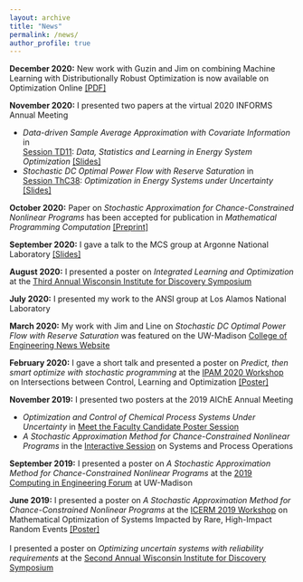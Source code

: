```yaml
---
layout: archive
title: "News"
permalink: /news/
author_profile: true
---
```

**December 2020:** New work with Guzin and Jim on combining Machine Learning with Distributionally Robust Optimization is now available on Optimization Online <a href = "http://www.optimization-online.org/DB_FILE/2020/11/8136.pdf" target="_blank">[PDF]</a>

**November 2020:** I presented two papers at the virtual 2020 INFORMS Annual Meeting
* *Data-driven Sample Average Approximation with Covariate Information* in <br/> <a href = "https://www.abstractsonline.com/pp8/#!/9022/session/2220" target="_blank">Session TD11</a>: *Data, Statistics and Learning in Energy System Optimization* <a href = "https://rohitkannan.github.io/presentations/Kannan_INFORMS20_DDSAA.pdf" target="_blank">[Slides]</a>
* *Stochastic DC Optimal Power Flow with Reserve Saturation* in <br/> <a href = "https://www.abstractsonline.com/pp8/#!/9022/session/2845" target="_blank">Session ThC38</a>: *Optimization in Energy Systems under Uncertainty* <a href = "https://rohitkannan.github.io/presentations/Kannan_INFORMS20_SDCOPF.pdf" target="_blank">[Slides]</a>

**October 2020:** Paper on *Stochastic Approximation for Chance-Constrained Nonlinear Programs* has been accepted for publication in *Mathematical Programming Computation* <a href = "https://arxiv.org/abs/1812.07066" target="_blank">[Preprint]</a>

**September 2020:** I gave a talk to the MCS group at Argonne National Laboratory <a href = "https://rohitkannan.github.io/presentations/Kannan_Argonne_September_2020.pdf" target="_blank">[Slides]</a>

**August 2020:** I presented a poster on *Integrated Learning and Optimization* at the <a href = "https://wid.wisc.edu/wid-symposium/" target="_blank">Third Annual Wisconsin Institute for Discovery Symposium</a>

**July 2020:** I presented my work to the ANSI group at Los Alamos National Laboratory

**March 2020:** My work with Jim and Line on *Stochastic DC Optimal Power Flow with Reserve Saturation* was featured on the UW-Madison <a href = "https://www.engr.wisc.edu/news/power-tools-new-math-model-optimizes-energy/" target="_blank">College of Engineering News Website </a>

**February 2020:** I gave a short talk and presented a poster on *Predict, then smart optimize with stochastic programming* at the <a href = "http://www.ipam.ucla.edu/programs/workshops/intersections-between-control-learning-and-optimization/" target="_blank">IPAM 2020 Workshop</a> on Intersections between Control, Learning and Optimization <a href = "https://rohitkannan.github.io/presentations/Kannan_IPAM20_DDSAA.pdf" target="_blank">[Poster]</a>

**November 2019:** I presented two posters at the 2019 AIChE Annual Meeting
* *Optimization and Control of Chemical Process Systems Under Uncertainty* in <a href = "https://aiche.confex.com/aiche/2019/meetingapp.cgi/Paper/582022" target="_blank">Meet the Faculty Candidate Poster Session</a>
* *A Stochastic Approximation Method for Chance-Constrained Nonlinear Programs* in the <a href = "https://aiche.confex.com/aiche/2019/meetingapp.cgi/Paper/563982" target="_blank">Interactive Session</a> on Systems and Process Operations

**September 2019:** I presented a poster on *A Stochastic Approximation Method for Chance-Constrained Nonlinear Programs* at the <a href = "https://graingerinstitute.engr.wisc.edu/computing-in-engineering-forum-2019/" target="_blank">2019 Computing in Engineering Forum</a> at UW-Madison

**June 2019:** I presented a poster on *A Stochastic Approximation Method for Chance-Constrained Nonlinear Programs* at the <a href = "https://icerm.brown.edu/topical_workshops/tw19-2-hire/" target="_blank">ICERM 2019 Workshop</a> on Mathematical Optimization of Systems Impacted by Rare, High-Impact Random Events <a href = "https://rohitkannan.github.io/presentations/Kannan_ICERM19_SAforCCP.pdf" target="_blank">[Poster]</a> <br/> <br/>
I presented a poster on *Optimizing uncertain systems with reliability requirements* at the <a href = "https://wid.wisc.edu/2019-wid-symposium/" target="_blank">Second Annual Wisconsin Institute for Discovery Symposium</a>
